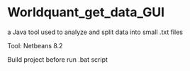 # Worldquant_get_data_GUI
a Java tool used to analyze and split data into small .txt files

Tool: Netbeans 8.2

Build project before run .bat script
